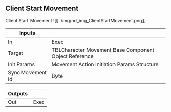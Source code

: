 ## Client Start Movement
Client Start Movement
![[../img/nd_img_ClientStartMovement.png]]

|Inputs||
|--|--|
| In | Exec |
| Target | TBLCharacter Movement Base Component Object Reference |
| Init Params | Movement Action Initiation Params Structure |
| Sync Movement Id | Byte |

|Outputs||
|--|--|
| Out | Exec |
